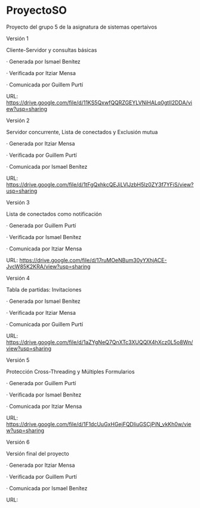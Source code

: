 # ProyectoSO
 Proyecto del grupo 5 de la asignatura de sistemas opertaivos

Versión 1  

Cliente-Servidor y consultas básicas  

· Generada por Ismael Benítez  

· Verificada por Itziar Mensa  

· Comunicada por Guillem Purtí  

URL: https://drive.google.com/file/d/11KS5QxwfQQRZGEYLVNiHALq0gtII2DDA/view?usp=sharing 
  
  

Versión 2  

Servidor concurrente, Lista de conectados y Exclusión mutua  

· Generada por Itziar Mensa  

· Verificada por Guillem Purtí  

· Comunicada por Ismael Benítez  

URL: https://drive.google.com/file/d/1tFgQxhkcQEJiLVlJzbH5lz0ZY3f7YFiS/view?usp=sharing


Versión 3

Lista de conectados como notificación

· Generada por Guillem Purtí

· Verificada por Ismael Benítez

· Comunicada por Itziar Mensa

URL: https://drive.google.com/file/d/17ruMOeNBum30yYXhjACE-JvcW85K2KRA/view?usp=sharing  


Versión 4  

Tabla de partidas: Invitaciones  

· Generada por Ismael Benítez  

· Verificada por Itziar Mensa  

· Comunicada por Guillem Purtí  

URL: https://drive.google.com/file/d/1aZYgNeQ7QnXTc3XUQQlX4hXcz0L5o8Wn/view?usp=sharing  

Versión 5  

Protección Cross-Threading y Múltiples Formularios

· Generada por Guillem Purtí  

· Verificada por Ismael Benítez 

· Comunicada por Itziar Mensa  

URL: https://drive.google.com/file/d/1F1dcUuGxHGejFQDliuGSCjPiN_vkKh0w/view?usp=sharing  

Versión 6   
  
Versión final del proyecto    

· Generada por Itziar Mensa  

· Verificada por Guillem Purtí  

· Comunicada por Ismael Benítez   

URL:

